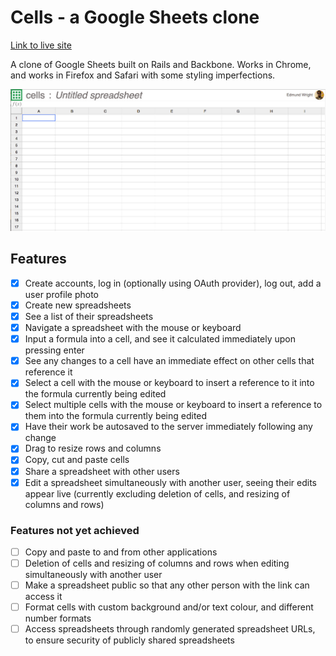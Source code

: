 # Cells - a Google Sheets clone

[Link to live site][live-site]

[live-site]: http://cells.edmund.io

A clone of Google Sheets built on Rails and Backbone. Works in Chrome, and works in Firefox and Safari with some styling imperfections.

![screenshot]

## Features

- [x] Create accounts, log in (optionally using OAuth provider), log out, add a user profile photo
- [x] Create new spreadsheets
- [x] See a list of their spreadsheets
- [x] Navigate a spreadsheet with the mouse or keyboard
- [x] Input a formula into a cell, and see it calculated immediately upon pressing enter
- [x] See any changes to a cell have an immediate effect on other cells that reference it
- [x] Select a cell with the mouse or keyboard to insert a reference to it into the formula currently being edited
- [x] Select multiple cells with the mouse or keyboard to insert a reference to them into the formula currently being edited
- [x] Have their work be autosaved to the server immediately following any change
- [x] Drag to resize rows and columns
- [x] Copy, cut and paste cells
- [x] Share a spreadsheet with other users
- [x] Edit a spreadsheet simultaneously with another user, seeing their edits appear live (currently excluding deletion of cells, and resizing of columns and rows)

### Features not yet achieved
- [ ] Copy and paste to and from other applications
- [ ] Deletion of cells and resizing of columns and rows when editing simultaneously with another user
- [ ] Make a spreadsheet public so that any other person with the link can access it
- [ ] Format cells with custom background and/or text colour, and different number formats
- [ ] Access spreadsheets through randomly generated spreadsheet URLs, to ensure security of publicly shared spreadsheets

[screenshot]: ./screenshot.jpg
